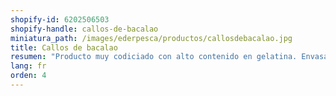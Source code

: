 ```yaml
---
shopify-id: 6202506503
shopify-handle: callos-de-bacalao
miniatura_path: /images/ederpesca/productos/callosdebacalao.jpg
title: Callos de bacalao
resumen: "Producto muy codiciado con alto contenido en gelatina. Envasado: bandeja de 1 kg aprox."
lang: fr
orden: 4
---
```

